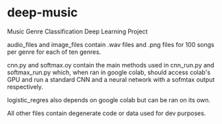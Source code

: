 # deep-music
Music Genre Classification Deep Learning Project

audio_files and image_files contain .wav files and .png files for 100 songs per genre for each of ten genres. 

cnn.py and softmax.oy contain the main methods used in cnn_run.py and softmax_run.py which, when ran in google colab, should access colab's GPU and run a standard CNN and a neural network with a sofmtax output respectively. 

logistic_regres also depends on google colab but can be ran on its own.

All other files contain degenerate code or data used for dev purposes.

